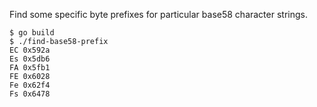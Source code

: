 Find some specific byte prefixes for particular base58 character strings.

```
$ go build
$ ./find-base58-prefix
EC 0x592a
Es 0x5db6
FA 0x5fb1
FE 0x6028
Fe 0x62f4
Fs 0x6478
```
